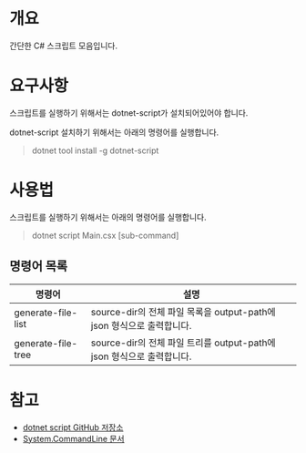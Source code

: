 # 개요

간단한 C# 스크립트 모음입니다.

# 요구사항

스크립트를 실행하기 위해서는 dotnet-script가 설치되어있어야 합니다.

dotnet-script 설치하기 위해서는 아래의 명령어를 실행합니다.

> dotnet tool install -g dotnet-script

# 사용법

스크립트를 실행하기 위해서는 아래의 명령어를 실행합니다.

> dotnet script Main.csx [sub-command]

## 명령어 목록

| 명령어             | 설명                                                                  |
| ------------------ | --------------------------------------------------------------------- |
| generate-file-list | source-dir의 전체 파일 목록을 output-path에 json 형식으로 출력합니다. |
| generate-file-tree | source-dir의 전체 파일 트리를 output-path에 json 형식으로 출력합니다. |

# 참고

-   [dotnet script GitHub 저장소](https://github.com/dotnet-script/dotnet-script)
-   [System.CommandLine 문서](https://learn.microsoft.com/ko-kr/dotnet/standard/commandline)
